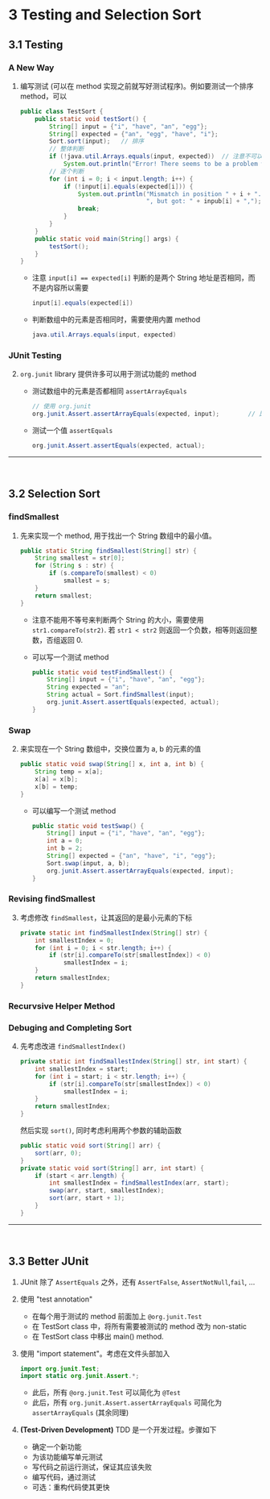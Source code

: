 # 3 Testing and Selection Sort

## 3.1 Testing

### A New Way

1. 编写测试 (可以在 method 实现之前就写好测试程序)。例如要测试一个排序 method，可以

    ```java
    public class TestSort {
        public static void testSort() {
            String[] input = {"i", "have", "an", "egg"};
            String[] expected = {"an", "egg", "have", "i"};
            Sort.sort(input);	// 排序
            // 整体判断
            if (!java.util.Arrays.equals(input, expected))  // 注意不可以是 (input != expected)
                System.out.println("Error! There seems to be a problem with Sort.sort().");
            // 逐个判断
            for (int i = 0; i < input.length; i++) {
                if (!input[i].equals(expected[i])) {
                    System.out.println("Mismatch in position " + i + ". expected: " + expected[i] +
                                       ", but got: " + inpub[i] + ",");
                    break;
                }
            }
        }
        public static void main(String[] args) {
            testSort();
        }
    }
    ```

    - 注意 `input[i] == expected[i]` 判断的是两个 String 地址是否相同，而不是内容所以需要

        ```java
        input[i].equals(expected[i])
        ```

    - 判断数组中的元素是否相同时，需要使用内置 method

        ```java
        java.util.Arrays.equals(input, expected)
        ```

### JUnit Testing

2. `org.junit` library 提供许多可以用于测试功能的 method

    - 测试数组中的元素是否都相同 `assertArrayEquals`
    
        ```java
        // 使用 org.junit
        org.junit.Assert.assertArrayEquals(expected, input);		// 比较并输出错误信息 (如果有)
        ```
    
    - 测试一个值 `assertEquals`
    
        ```java
        org.junit.Assert.assertEquals(expected, actual);
        ```
    

---

<br />

## 3.2 Selection Sort

### findSmallest

1. 先来实现一个 method, 用于找出一个 String 数组中的最小值。

    ```java
    public static String findSmallest(String[] str) {
        String smallest = str[0];
        for (String s : str) {
            if (s.compareTo(smallest) < 0)
                smallest = s;
        }
        return smallest;
    }
    ```

    - 注意不能用不等号来判断两个 String 的大小，需要使用 `str1.compareTo(str2)`. 若 `str1 < str2` 则返回一个负数，相等则返回整数，否组返回 0.

    - 可以写一个测试 method

        ```java
        public static void testFindSmallest() {
            String[] input = {"i", "have", "an", "egg"};
            String expected = "an";
            String actual = Sort.findSmallest(input);
            org.junit.Assert.assertEquals(expected, actual);
        }
        ```

### Swap

2. 来实现在一个 String 数组中，交换位置为 a, b 的元素的值

    ```java
    public static void swap(String[] x, int a, int b) {
        String temp = x[a];
        x[a] = x[b];
        x[b] = temp;
    }
    ```

    - 可以编写一个测试 method

        ```java
        public static void testSwap() {
            String[] input = {"i", "have", "an", "egg"};
            int a = 0;
            int b = 2;
            String[] expected = {"an", "have", "i", "egg"};
            Sort.swap(input, a, b);
            org.junit.Assert.assertArrayEquals(expected, input);
        }
        ```

### Revising findSmallest

3. 考虑修改 `findSmallest`，让其返回的是最小元素的下标

    ```java
    private static int findSmallestIndex(String[] str) {
        int smallestIndex = 0;
        for (int i = 0; i < str.length; i++) {
            if (str[i].compareTo(str[smallestIndex]) < 0)
                smallestIndex = i;
        }
        return smallestIndex;
    }
    ```


### Recurvsive Helper Method

### Debuging and Completing Sort

4. 先考虑改进 `findSmallestIndex()`

    ```java
    private static int findSmallestIndex(String[] str, int start) {
        int smallestIndex = start;
        for (int i = start; i < str.length; i++) {
            if (str[i].compareTo(str[smallestIndex]) < 0)
                smallestIndex = i;
        }
        return smallestIndex;
    }
    ```

    然后实现 `sort()`, 同时考虑利用两个参数的辅助函数

    ```java
    public static void sort(String[] arr) {
        sort(arr, 0);
    }
    private static void sort(String[] arr, int start) {
        if (start < arr.length) {
            int smallestIndex = findSmallestIndex(arr, start);
            swap(arr, start, smallestIndex);
            sort(arr, start + 1);
        }
    }
    ```

---

<br />

## 3.3 Better JUnit

1. JUnit 除了 `AssertEquals` 之外，还有 `AssertFalse`, `AssertNotNull`,`fail`, ...

2. 使用 "test annotation"

    - 在每个用于测试的 method 前面加上 `@org.junit.Test`
    - 在 TestSort class 中，将所有需要被测试的 method 改为 non-static
    - 在 TestSort class 中移出 main() method.

3. 使用 "import statement"。考虑在文件头部加入

    ```java
    import org.junit.Test;
    import static org.junit.Assert.*;
    ```

    - 此后，所有 `@org.junit.Test` 可以简化为 `@Test`
    - 此后，所有 `org.junit.Assert.assertArrayEquals` 可简化为 `assertArrayEquals` (其余同理)

4. **(Test-Driven Development)** TDD 是一个开发过程。步骤如下

    - 确定一个新功能
    - 为该功能编写单元测试
    - 写代码之前运行测试，保证其应该失败
    - 编写代码，通过测试
    - 可选：重构代码使其更快

